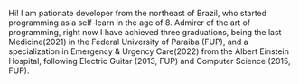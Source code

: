 Hi! I am pationate developer from the northeast of Brazil, who started programming as a self-learn in the age of 8. 
Admirer of the art of programming, right now I have achieved three graduations, being the last Medicine(2021) in the Federal University of Paraiba (FUP),
and a specialization in Emergency & Urgency Care(2022) from the Albert Einstein Hospital,
following Electric Guitar (2013, FUP) and Computer Science (2015, FUP).

